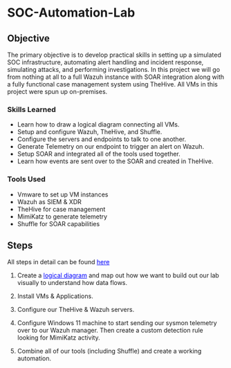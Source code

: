 # SOC-Automation-Lab

## Objective

The primary objective is to develop practical skills in setting up a simulated SOC infrastructure, automating alert handling and incident response, simulating attacks, and performing investigations. In this project we will go from nothing at all to a full Wazuh instance with SOAR integration along with a fully functional case management system using TheHive. All VMs in this project were spun up on-premises.

### Skills Learned

- Learn how to draw a logical diagram connecting all VMs.
- Setup and configure Wazuh, TheHive, and Shuffle.
- Configure the servers and endpoints to talk to one another.
- Generate Telemetry on our endpoint to trigger an alert on Wazuh.
- Setup SOAR and integrated all of the tools used together.
- Learn how events are sent over to the SOAR and created in TheHive.


### Tools Used

- Vmware to set up VM instances
- Wazuh as SIEM & XDR
- TheHive for case management
- MimiKatz to generate telemetry
- Shuffle for SOAR capabilities

## Steps
All steps in detail can be found <a href="https://docs.google.com/document/d/10zMMvIM3Co88ea8d9Oz_KLhqIRQL8id-xAwQpetT1V8/edit?tab=t.0" style="color: blue; text-decoration: underline;">here</a>

1. Create a <a href="https://imgur.com/a/2UHeALS" style="color: blue; text-decoration: underline;">logical diagram</a> and map out how we want to build out our lab visually to understand how data flows.

2. Install VMs & Applications.

3. Configure our TheHive & Wazuh servers.

4. Configure Windows 11 machine to start sending our sysmon telemetry over to our Wazuh manager. Then create a custom detection rule looking for MimiKatz activity.

5. Combine all of our tools (including Shuffle) and create a working automation.
